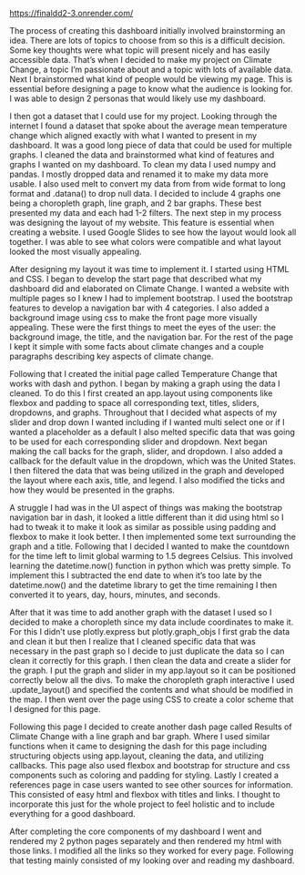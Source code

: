https://finaldd2-3.onrender.com/

The process of creating this dashboard initially involved brainstorming an idea. There are lots of topics to choose from so this is a difficult decision. Some key thoughts were what topic will present nicely and has easily accessible data. That’s when I decided to make my project on Climate Change, a topic I’m passionate about and a topic with lots of available data. Next I  brainstormed what kind of people would be viewing my page. This is essential before designing a page to know what the audience is looking for. I was able to design 2 personas that would likely use my dashboard. 

I then got a dataset that I could use for my project. Looking through the internet I found a dataset that spoke about the average mean temperature change which aligned exactly with what I wanted to present in my dashboard. It was a good long piece of data that could be used for multiple graphs. I cleaned the data and brainstormed what kind of features and graphs I wanted on my dashboard. To clean my data I used numpy and pandas. I mostly dropped data and renamed it to make my data more usable. I also used melt to convert my data from from wide format to long format and .datana() to drop null data. I decided to include 4 graphs one being a choropleth graph, line graph, and 2 bar graphs. These best presented my data and each had 1-2 filters. The next step in my process was designing the layout of my website. This feature is essential when creating a website. I used Google Slides to see how the layout would look all together. I was able to see what colors were compatible and what layout looked the most visually appealing. 

After designing my layout it was time to implement it. I started using HTML and CSS. I began to develop the start page that described what my dashboard did and elaborated on Climate Change. I wanted a website with multiple pages so I knew I had to implement bootstrap. I used the bootstrap features to develop a navigation bar with 4 categories. I also added a background image using css to make the front page more visually appealing. These were the first things to meet the eyes of the user: the background image, the title, and the navigation bar. For the rest of the page I kept it simple with some facts about climate changes and a couple paragraphs describing key aspects of climate change. 

Following that I created the initial page called Temperature Change that works with dash and python. I began by making a graph using the data I cleaned. To do this I first created an app.layout using components like flexbox and padding to space all corresponding text, titles, sliders, dropdowns, and graphs. Throughout that I decided what aspects of my slider and drop down I wanted including if I wanted multi select one or if I wanted a placeholder as a default I also melted specific data that was going to be used for each corresponding slider and dropdown. Next began making the call backs for the graph, slider, and dropdown. I also added a callback for the default value in the dropdown, which was the United States. I then filtered the data that was being utilized in the graph and developed the layout where each axis, title, and legend. I also modified the ticks and how they would be presented in the graphs.

A struggle I had was in the UI aspect of things was making the bootstrap navigation bar in dash, it looked a little different than it did using html so I had to tweak it to make it look as similar as possible using padding and flexbox to make it look better. I then implemented some text surrounding the graph and a title. Following that I decided I wanted to make the countdown for the time left to limit global warming to 1.5 degrees Celsius. This involved learning the datetime.now() function in python which was pretty simple. To implement this I subtracted the end date to when it’s too late by the datetime.now()  and the datetime library to get the time remaining I then converted it to years, day, hours, minutes, and seconds. 

After that it was time to add another graph with the dataset I used so I decided to make a choropleth since my data include coordinates to make it. For this I didn’t use plotly.express but plotly.graph_objs I first grab the data and clean it but then I realize that I cleaned specific data that was necessary in the past graph so I decide to just duplicate the data so I can clean it correctly for this graph. I then clean the data and create a slider for the graph. I put the graph and slider in my app.layout so it can be positioned correctly below all the divs. To make the choropleth graph interactive I used .update_layout() and specified the contents and what should be modified in the map. I then went over the page using CSS to create a color scheme that I designed for this page. 

Following this page I decided to create another dash page called Results of Climate Change with a line graph and bar graph. Where I used similar functions when it came to designing the dash for this page including structuring objects using app.layout, cleaning the data, and utilizing callbacks. This page also used flexbox and bootstrap for structure and css components such as coloring and padding for styling. Lastly I created a references page in case users wanted to see other sources for information. This consisted of easy html and flexbox with titles and links. I thought to incorporate this just for the whole project to feel holistic and to include everything for a good dashboard. 

After completing the core components of my dashboard I went and rendered my 2 python pages separately and then rendered my html with those links. I modified all the links so they worked for every page. Following that testing mainly consisted of my looking over and reading my dashboard. 
